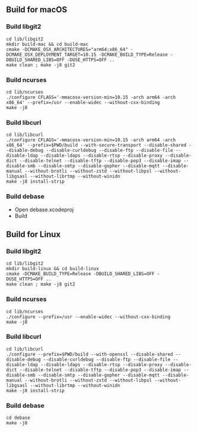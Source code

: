 ## Build for macOS

### Build libgit2

    cd lib/libgit2
    mkdir build-mac && cd build-mac
    cmake -DCMAKE_OSX_ARCHITECTURES="arm64;x86_64" -DCMAKE_OSX_DEPLOYMENT_TARGET=10.15 -DCMAKE_BUILD_TYPE=Release -DBUILD_SHARED_LIBS=OFF -DUSE_HTTPS=OFF ..
    make clean ; make -j8 git2

### Build ncurses

    cd lib/ncurses
    ./configure CFLAGS='-mmacosx-version-min=10.15 -arch arm64 -arch x86_64' --prefix=/usr --enable-widec --without-cxx-binding
    make -j8

### Build libcurl

    cd lib/libcurl
    ./configure CFLAGS='-mmacosx-version-min=10.15 -arch arm64 -arch x86_64' --prefix=$PWD/build --with-secure-transport --disable-shared --disable-debug --disable-curldebug --disable-ftp --disable-file --disable-ldap --disable-ldaps --disable-rtsp --disable-proxy --disable-dict --disable-telnet --disable-tftp --disable-pop3 --disable-imap --disable-smb --disable-smtp --disable-gopher --disable-mqtt --disable-manual --without-brotli --without-zstd --without-libpsl --without-libgsasl --without-librtmp --without-winidn
    make -j8 install-strip

### Build debase

- Open debase.xcodeproj
- Build



## Build for Linux

### Build libgit2

    cd lib/libgit2
    mkdir build-linux && cd build-linux
    cmake -DCMAKE_BUILD_TYPE=Release -DBUILD_SHARED_LIBS=OFF -DUSE_HTTPS=OFF ..
    make clean ; make -j8 git2

### Build ncurses

    cd lib/ncurses
    ./configure --prefix=/usr --enable-widec --without-cxx-binding
    make -j8

### Build libcurl

    cd lib/libcurl
    ./configure --prefix=$PWD/build --with-openssl --disable-shared --disable-debug --disable-curldebug --disable-ftp --disable-file --disable-ldap --disable-ldaps --disable-rtsp --disable-proxy --disable-dict --disable-telnet --disable-tftp --disable-pop3 --disable-imap --disable-smb --disable-smtp --disable-gopher --disable-mqtt --disable-manual --without-brotli --without-zstd --without-libpsl --without-libgsasl --without-librtmp --without-winidn
    make -j8 install-strip

### Build debase

    cd debase
    make -j8
